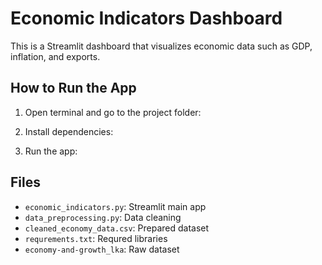 # Economic Indicators Dashboard

This is a Streamlit dashboard that visualizes economic data such as GDP, inflation, and exports.

## How to Run the App

1. Open terminal and go to the project folder:

2. Install dependencies:
  
3. Run the app:
     
## Files

- `economic_indicators.py`: Streamlit main app
- `data_preprocessing.py`: Data cleaning
- `cleaned_economy_data.csv`: Prepared dataset
- `requrements.txt`: Requred libraries
- `economy-and-growth_lka`: Raw dataset
